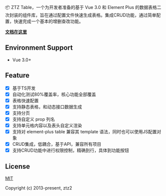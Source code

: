 

📦  ZTZ Table，一个为开发者准备的基于 Vue 3.0 和 Element Plus 的数据表格二次封装的组件库，旨在通过配置文件快速生成表格。集成CRUD功能，通过简单配置，快速完成一个基本的增删查改功能。

**[文档在这里](https://ztz-table.andou.live:9527)**

## Environment Support

* Vue 3.0+

## Feature

- [x] 基于TS开发
- [x] 自动化测试80%覆盖率，核心功能全部覆盖
- [x] 表格快速配置
- [x] 支持静态表格，和动态接口数据生成
- [x] 支持分页
- [x] 支持自定义 prop 列名
- [x] 支持单元格内容以及表头自定义渲染
- [x] 支持对 element-plus table 兼容其 template 语法，同时也可以使用JS配置对象
- [x] CRUD集成，低耦合，基于API，兼容所有项目
- [x] 支持CRUD功能中进行权限控制，精确到行，具体到功能按钮

## License

[MIT](https://opensource.org/licenses/MIT)

Copyright (c) 2013-present, ztz2
